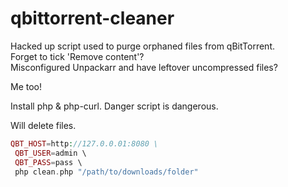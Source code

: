 # qbittorrent-cleaner

Hacked up script used to purge orphaned files from qBitTorrent.    
Forget to tick 'Remove content'?    
Misconfigured Unpackarr and have leftover uncompressed files?    
    
Me too!    
    
Install php & php-curl. Danger script is dangerous. 

Will delete files. 
    
```php
QBT_HOST=http://127.0.0.01:8080 \
 QBT_USER=admin \
 QBT_PASS=pass \
 php clean.php "/path/to/downloads/folder"
```
